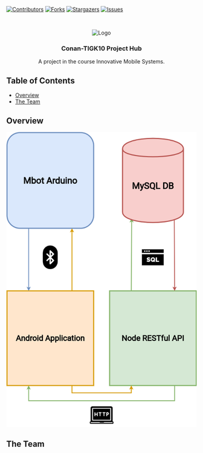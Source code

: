 <!-- PROJECT SHIELDS -->
[![Contributors][contributors-shield]][contributors-url]
[![Forks][forks-shield]][forks-url]
[![Stargazers][stars-shield]][stars-url]
[![Issues][issues-shield]][issues-url]

<!-- PROJECT LOGO -->
<br />
<p align="center">
   <img src="https://image.flaticon.com/icons/svg/168/168881.svg" alt="Logo" width="100" height="100">

  <h3 align="center">Conan-TIGK10 Project Hub</h3>

  <p align="center">
    A project in the course Innovative Mobile Systems.
    <br />
  </p>
</p>

<!-- TABLE OF CONTENTS -->
## Table of Contents

* [Overview](#overview)
* [The Team](#the-team)

<!-- OVERVIEW -->
## Overview
<img src="https://github.com/Conan-TIGK10/Conan-TIGK10/blob/master/Conan.png" alt="Logo">

<!-- THE TEAM -->
## The Team


<!-- MARKDOWN LINKS & IMAGES -->
<!-- https://www.markdownguide.org/basic-syntax/#reference-style-links -->
[contributors-shield]: https://img.shields.io/github/contributors/Conan-TIGK10/Conan-TIGK10.svg?style=flat-square
[contributors-url]: https://github.com/Conan-TIGK10/Conan-TIGK10/graphs/contributors
[forks-shield]: https://img.shields.io/github/forks/Conan-TIGK10/Conan-TIGK10.svg?style=flat-square
[forks-url]: https://github.com/Conan-TIGK10/Conan-TIGK10/network/members
[stars-shield]: https://img.shields.io/github/stars/Conan-TIGK10/Conan-TIGK10.svg?style=flat-square
[stars-url]: https://github.com/Conan-TIGK10/Conan-TIGK10/stargazers
[issues-shield]: https://img.shields.io/github/issues/Conan-TIGK10/Conan-TIGK10.svg?style=flat-square
[issues-url]: https://github.com/Conan-TIGK10/Conan-TIGK10/issues
